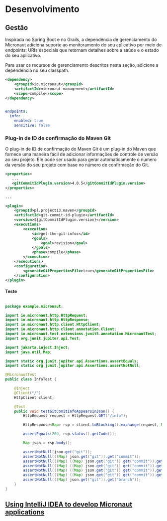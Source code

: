 # Desenvolvimento

## Gestão

Inspirada no Spring Boot e no Grails, a dependência de gerenciamento do Micronaut adiciona suporte ao monitoramento do seu aplicativo por meio de endpoints: URIs especiais que retornam detalhes sobre a saúde e o estado do seu aplicativo.

Para usar os recursos de gerenciamento descritos nesta seção, adicione a dependência no seu classpath.

```xml
<dependency>
    <groupId>io.micronaut</groupId>
    <artifactId>micronaut-management</artifactId>
    <scope>compile</scope>
</dependency>

```

```yml

endpoints:
  info:
    enabled: true
    sensitive: false


```

### Plug-in de ID de confirmação do Maven Git

O plug-in de ID de confirmação do Maven Git é um plug-in do Maven que fornece uma maneira fácil de adicionar informações de controle de versão ao seu projeto. Ele pode ser usado para gerar automaticamente o número da versão do seu projeto com base no número de confirmação do Git.

```xml
<properties>
   ...
   <gitCommitIdPlugin.version>4.0.5</gitCommitIdPlugin.version>
</properties>

...

<plugin>
    <groupId>pl.project13.maven</groupId>
    <artifactId>git-commit-id-plugin</artifactId>
    <version>${gitCommitIdPlugin.version}</version>
    <executions>
        <execution>
            <id>get-the-git-infos</id>
            <goals>
                <goal>revision</goal>
            </goals>
            <phase>compile</phase>
        </execution>
    </executions>
    <configuration>
        <generateGitPropertiesFile>true</generateGitPropertiesFile>
    </configuration>
</plugin>
```

#### Teste

```java

package example.micronaut;

import io.micronaut.http.HttpRequest;
import io.micronaut.http.HttpResponse;
import io.micronaut.http.client.HttpClient;
import io.micronaut.http.client.annotation.Client;
import io.micronaut.test.extensions.junit5.annotation.MicronautTest;
import org.junit.jupiter.api.Test;

import jakarta.inject.Inject;
import java.util.Map;

import static org.junit.jupiter.api.Assertions.assertEquals;
import static org.junit.jupiter.api.Assertions.assertNotNull;

@MicronautTest
public class InfoTest {

    @Inject
    @Client("/")
    HttpClient client;

    @Test
    public void testGitComitInfoAppearsInJson() {
        HttpRequest request = HttpRequest.GET("/info");

        HttpResponse<Map> rsp = client.toBlocking().exchange(request, Map.class);

        assertEquals(200, rsp.status().getCode());

        Map json = rsp.body();

        assertNotNull(json.get("git"));
        assertNotNull(((Map) json.get("git")).get("commit"));
        assertNotNull(((Map) ((Map) json.get("git")).get("commit")).get("message"));
        assertNotNull(((Map) ((Map) json.get("git")).get("commit")).get("time"));
        assertNotNull(((Map) ((Map) json.get("git")).get("commit")).get("id"));
        assertNotNull(((Map) ((Map) json.get("git")).get("commit")).get("user"));
        assertNotNull(((Map) json.get("git")).get("branch"));
    }
}
```

## [Using IntelliJ IDEA to develop Micronaut applications](https://guides.micronaut.io/latest/micronaut-intellij-idea-ide-setup-maven-java.html)


